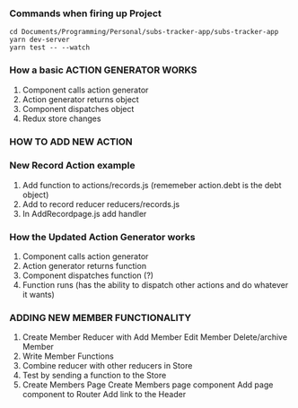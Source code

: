 ### Commands when firing up Project ###
	cd Documents/Programming/Personal/subs-tracker-app/subs-tracker-app
	yarn dev-server
	yarn test -- --watch


### How a basic ACTION GENERATOR WORKS
1. Component calls action generator
2. Action generator returns object
3. Component dispatches object
4. Redux store changes


### HOW TO ADD NEW ACTION ###
### New Record Action example ###
1. Add function to actions/records.js (rememeber action.debt is the debt object)
2. Add to record reducer reducers/records.js
3. In AddRecordpage.js add handler 


### How the Updated Action Generator works
1. Component calls action generator
2. Action generator returns function
3. Component dispatches function (?)
4. Function runs (has the ability to dispatch other actions and do whatever it wants)


### ADDING NEW MEMBER FUNCTIONALITY ###
1. Create Member Reducer with 
		Add Member
		Edit Member
		Delete/archive Member
2. Write Member Functions
3. Combine reducer with other reducers in Store
4. Test by sending a function to the Store
5. Create Members Page
		Create Members page component
		Add page component to Router
		Add link to the Header
